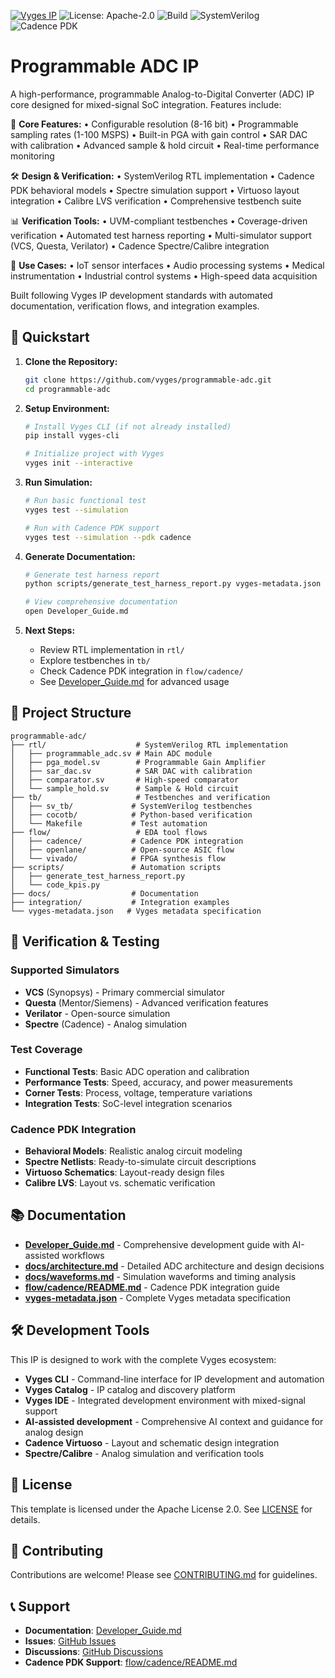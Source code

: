 [![Vyges IP](https://img.shields.io/badge/vyges-programmable--adc--ip-blue)](https://github.com/vyges/programmable-adc)
![License: Apache-2.0](https://img.shields.io/badge/License-Apache--2.0-blue.svg)
![Build](https://github.com/vyges/programmable-adc/actions/workflows/test.yml/badge.svg)
![SystemVerilog](https://img.shields.io/badge/SystemVerilog-2025-brightgreen)
![Cadence PDK](https://img.shields.io/badge/Cadence%20PDK-Supported-orange)

# Programmable ADC IP

A high-performance, programmable Analog-to-Digital Converter (ADC) IP core designed for mixed-signal SoC integration. Features include:

🔧 **Core Features:**
• Configurable resolution (8-16 bit)
• Programmable sampling rates (1-100 MSPS)
• Built-in PGA with gain control
• SAR DAC with calibration
• Advanced sample & hold circuit
• Real-time performance monitoring

🛠 **Design & Verification:**
• SystemVerilog RTL implementation
• Cadence PDK behavioral models
• Spectre simulation support
• Virtuoso layout integration
• Calibre LVS verification
• Comprehensive testbench suite

📊 **Verification Tools:**
• UVM-compliant testbenches
• Coverage-driven verification
• Automated test harness reporting
• Multi-simulator support (VCS, Questa, Verilator)
• Cadence Spectre/Calibre integration

🎯 **Use Cases:**
• IoT sensor interfaces
• Audio processing systems
• Medical instrumentation
• Industrial control systems
• High-speed data acquisition

Built following Vyges IP development standards with automated documentation, verification flows, and integration examples.

## 🚀 Quickstart

1. **Clone the Repository:**
   ```bash
   git clone https://github.com/vyges/programmable-adc.git
   cd programmable-adc
   ```

2. **Setup Environment:**
   ```bash
   # Install Vyges CLI (if not already installed)
   pip install vyges-cli
   
   # Initialize project with Vyges
   vyges init --interactive
   ```

3. **Run Simulation:**
   ```bash
   # Run basic functional test
   vyges test --simulation
   
   # Run with Cadence PDK support
   vyges test --simulation --pdk cadence
   ```

4. **Generate Documentation:**
   ```bash
   # Generate test harness report
   python scripts/generate_test_harness_report.py vyges-metadata.json
   
   # View comprehensive documentation
   open Developer_Guide.md
   ```

5. **Next Steps:**
   - Review RTL implementation in `rtl/`
   - Explore testbenches in `tb/`
   - Check Cadence PDK integration in `flow/cadence/`
   - See [Developer_Guide.md](Developer_Guide.md) for advanced usage

## 🔧 Project Structure

```
programmable-adc/
├── rtl/                    # SystemVerilog RTL implementation
│   ├── programmable_adc.sv # Main ADC module
│   ├── pga_model.sv        # Programmable Gain Amplifier
│   ├── sar_dac.sv          # SAR DAC with calibration
│   ├── comparator.sv       # High-speed comparator
│   └── sample_hold.sv      # Sample & Hold circuit
├── tb/                     # Testbenches and verification
│   ├── sv_tb/             # SystemVerilog testbenches
│   ├── cocotb/            # Python-based verification
│   └── Makefile           # Test automation
├── flow/                   # EDA tool flows
│   ├── cadence/           # Cadence PDK integration
│   ├── openlane/          # Open-source ASIC flow
│   └── vivado/            # FPGA synthesis flow
├── scripts/               # Automation scripts
│   ├── generate_test_harness_report.py
│   └── code_kpis.py
├── docs/                  # Documentation
├── integration/           # Integration examples
└── vyges-metadata.json   # Vyges metadata specification
```

## 🧪 Verification & Testing

### Supported Simulators
- **VCS** (Synopsys) - Primary commercial simulator
- **Questa** (Mentor/Siemens) - Advanced verification features
- **Verilator** - Open-source simulation
- **Spectre** (Cadence) - Analog simulation

### Test Coverage
- **Functional Tests**: Basic ADC operation and calibration
- **Performance Tests**: Speed, accuracy, and power measurements
- **Corner Tests**: Process, voltage, temperature variations
- **Integration Tests**: SoC-level integration scenarios

### Cadence PDK Integration
- **Behavioral Models**: Realistic analog circuit modeling
- **Spectre Netlists**: Ready-to-simulate circuit descriptions
- **Virtuoso Schematics**: Layout-ready design files
- **Calibre LVS**: Layout vs. schematic verification

## 📚 Documentation

- **[Developer_Guide.md](Developer_Guide.md)** - Comprehensive development guide with AI-assisted workflows
- **[docs/architecture.md](docs/architecture.md)** - Detailed ADC architecture and design decisions
- **[docs/waveforms.md](docs/waveforms.md)** - Simulation waveforms and timing analysis
- **[flow/cadence/README.md](flow/cadence/README.md)** - Cadence PDK integration guide
- **[vyges-metadata.json](vyges-metadata.json)** - Complete Vyges metadata specification

## 🛠️ Development Tools

This IP is designed to work with the complete Vyges ecosystem:

- **Vyges CLI** - Command-line interface for IP development and automation
- **Vyges Catalog** - IP catalog and discovery platform
- **Vyges IDE** - Integrated development environment with mixed-signal support
- **AI-assisted development** - Comprehensive AI context and guidance for analog design
- **Cadence Virtuoso** - Layout and schematic design integration
- **Spectre/Calibre** - Analog simulation and verification tools

## 📄 License

This template is licensed under the Apache License 2.0. See [LICENSE](LICENSE) for details.

## 🤝 Contributing

Contributions are welcome! Please see [CONTRIBUTING.md](CONTRIBUTING.md) for guidelines.

## 📞 Support

- **Documentation**: [Developer_Guide.md](Developer_Guide.md)
- **Issues**: [GitHub Issues](https://github.com/vyges/programmable-adc/issues)
- **Discussions**: [GitHub Discussions](https://github.com/vyges/programmable-adc/discussions)
- **Cadence PDK Support**: [flow/cadence/README.md](flow/cadence/README.md)
